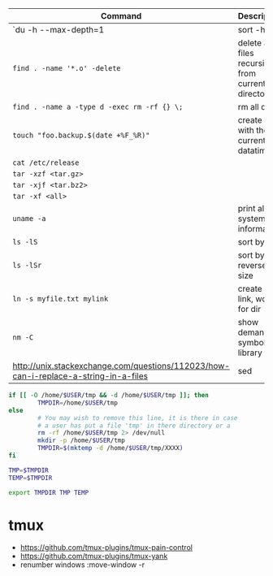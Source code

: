 Command|Description
-------|-----------
`du -h --max-depth=1 | sort -h`|list sorted folder size
`find . -name '*.o' -delete`| delete all .o files recursively from current directory
`find . -name a -type d -exec rm -rf {} \;`|rm all dirs
`touch "foo.backup.$(date +%F_%R)"`|create file with the current datatime
`cat /etc/release`|
`tar -xzf <tar.gz>`|
`tar -xjf <tar.bz2>`|
`tar -xf <all>`|
`uname -a`|print all system information
`ls -lS`|sort by size
`ls -lSr`|sort by reverse size
`ln -s myfile.txt mylink`|create soft link, works for dir
`nm -C`|show demangled symbols in library
http://unix.stackexchange.com/questions/112023/how-can-i-replace-a-string-in-a-files|sed

```bash
if [[ -O /home/$USER/tmp && -d /home/$USER/tmp ]]; then
        TMPDIR=/home/$USER/tmp
else
        # You may wish to remove this line, it is there in case
        # a user has put a file 'tmp' in there directory or a
        rm -rf /home/$USER/tmp 2> /dev/null
        mkdir -p /home/$USER/tmp
        TMPDIR=$(mktemp -d /home/$USER/tmp/XXXX)
fi

TMP=$TMPDIR
TEMP=$TMPDIR

export TMPDIR TMP TEMP
```
# tmux
* https://github.com/tmux-plugins/tmux-pain-control
* https://github.com/tmux-plugins/tmux-yank
* renumber windows :move-window -r
